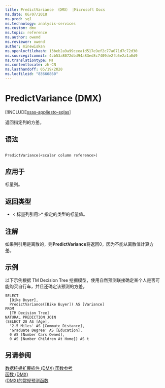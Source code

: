 ```yaml
---
title: PredictVariance （DMX） |Microsoft Docs
ms.date: 06/07/2018
ms.prod: sql
ms.technology: analysis-services
ms.custom: dmx
ms.topic: reference
ms.author: owend
ms.reviewer: owend
author: minewiskan
ms.openlocfilehash: 13beb2a9a99ceea1d517e9ef2c77a071d7c72d30
ms.sourcegitcommit: 4cb53a8072dbd94a83ed8c7409de2fb5e2a1a0d9
ms.translationtype: MT
ms.contentlocale: zh-CN
ms.lasthandoff: 05/19/2020
ms.locfileid: "83666860"
---
```

# <a name="predictvariance-dmx"></a>PredictVariance (DMX)
[!INCLUDE[ssas-appliesto-sqlas](../includes/ssas-appliesto-sqlas.md)]

  返回指定列的方差。  
  
## <a name="syntax"></a>语法  
  
```  
  
PredictVariance(<scalar column reference>)  
```  
  
## <a name="applies-to"></a>应用于  
 标量列。  
  
## <a name="return-type"></a>返回类型  
 * \< 标量列引用>* 指定的类型的标量值。  
  
## <a name="remarks"></a>注解  
 如果列引用是离散的，则**PredictVariance**将返回0，因为不能从离散值计算方差。  
  
## <a name="examples"></a>示例  
 以下示例根据 TM Decision Tree 挖掘模型，使用自然预测联接确定某个人是否可能购买自行车，并且还确定该预测的方差。  
  
```  
SELECT  
  [Bike Buyer],  
  PredictVariance([Bike Buyer]) AS [Variance]  
FROM  
  [TM Decision Tree]  
NATURAL PREDICTION JOIN  
(SELECT 28 AS [Age],  
  '2-5 Miles' AS [Commute Distance],  
  'Graduate Degree' AS [Education],  
  0 AS [Number Cars Owned],  
  0 AS [Number Children At Home]) AS t  
```  
  
## <a name="see-also"></a>另请参阅  
 [数据挖掘扩展插件 &#40;DMX&#41; 函数参考](../dmx/data-mining-extensions-dmx-function-reference.md)   
 [函数 &#40;DMX&#41;](../dmx/functions-dmx.md)   
 [&#40;DMX&#41;的常规预测函数](../dmx/general-prediction-functions-dmx.md)  
  
  
